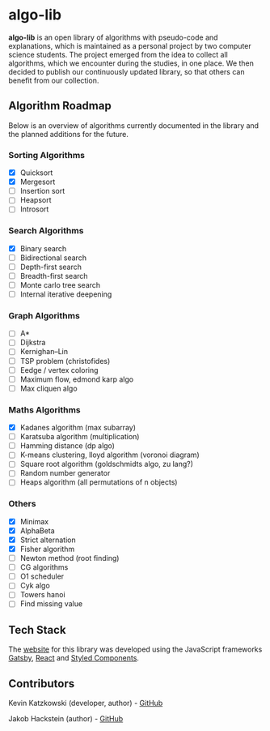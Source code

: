 # algo-lib

<b>algo-lib</b> is an open library of algorithms with pseudo-code and explanations, which is maintained as a personal project by two computer science students. The project emerged from the idea to collect all algorithms, which we encounter during the studies, in one place. We then decided to publish our continuously updated library, so that others can benefit from our collection.

## Algorithm Roadmap

Below is an overview of algorithms currently documented in the library and the planned additions for the future.

### Sorting Algorithms

- [x] Quicksort
- [x] Mergesort
- [ ] Insertion sort
- [ ] Heapsort
- [ ] Introsort

### Search Algorithms

- [x] Binary search
- [ ] Bidirectional search
- [ ] Depth-first search
- [ ] Breadth-first search
- [ ] Monte carlo tree search
- [ ] Internal iterative deepening

### Graph Algorithms

- [ ] A\*
- [ ] Dijkstra
- [ ] Kernighan–Lin
- [ ] TSP problem (christofides)
- [ ] Eedge / vertex coloring
- [ ] Maximum flow, edmond karp algo
- [ ] Max cliquen algo

### Maths Algorithms

- [x] Kadanes algorithm (max subarray)
- [ ] Karatsuba algorithm (multiplication)
- [ ] Hamming distance (dp algo)
- [ ] K-means clustering, lloyd algorithm (voronoi diagram)
- [ ] Square root algorithm (goldschmidts algo, zu lang?)
- [ ] Random number generator
- [ ] Heaps algorithm (all permutations of n objects)

### Others

- [x] Minimax
- [x] AlphaBeta
- [x] Strict alternation
- [x] Fisher algorithm
- [ ] Newton method (root finding)
- [ ] CG algorithms
- [ ] O1 scheduler
- [ ] Cyk algo
- [ ] Towers hanoi
- [ ] Find missing value

## Tech Stack

The [website]() for this library was developed using the JavaScript frameworks [Gatsby](https://www.gatsbyjs.com/), [React](https://reactjs.org/) and [Styled Components](https://styled-components.com/).

## Contributors

Kevin Katzkowski (developer, author) - [GitHub](https://github.com/katzkowski)

Jakob Hackstein (author) - [GitHub](https://github.com/jakhac)
